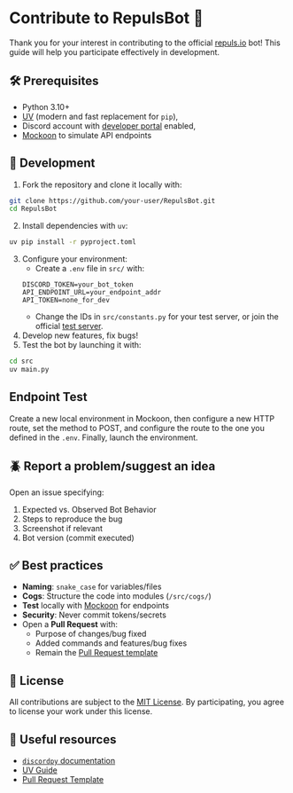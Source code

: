 # Contribute to RepulsBot 🤖
Thank you for your interest in contributing to the official [repuls.io](https://repuls.io) bot!
This guide will help you participate effectively in development.

## 🛠️ Prerequisites
- Python 3.10+
- [UV](https://github.com/astral-sh/uv) (modern and fast replacement for `pip`),
- Discord account with [developer portal](https://discord.com/developers/applications) enabled,
- [Mockoon](https://mockoon.com) to simulate API endpoints

## 🚀 Development
1. Fork the repository and clone it locally with:
```sh
git clone https://github.com/your-user/RepulsBot.git
cd RepulsBot
```
2. Install dependencies with `uv`:
```sh
uv pip install -r pyproject.toml
```
3. Configure your environment:
    - Create a `.env` file in `src/` with:
    ```env
    DISCORD_TOKEN=your_bot_token
    API_ENDPOINT_URL=your_endpoint_addr
    API_TOKEN=none_for_dev
    ```
    - Change the IDs in `src/constants.py` for your test server, or join the official [test server](https://discord.gg/mkeUKZA2Am).
4. Develop new features, fix bugs!
5. Test the bot by launching it with:
```sh
cd src
uv main.py
```

## Endpoint Test
Create a new local environment in Mockoon, then configure a new HTTP route, set the method to POST, and configure the route to the one you defined in the `.env`. Finally, launch the environment.

## 🪲 Report a problem/suggest an idea
Open an issue specifying:
1. Expected vs. Observed Bot Behavior
2. Steps to reproduce the bug
3. Screenshot if relevant
4. Bot version (commit executed)

## ✅ Best practices
- **Naming**: `snake_case` for variables/files
- **Cogs**: Structure the code into modules (`/src/cogs/`)
- **Test** locally with [Mockoon](https://mockoon.com) for endpoints
- **Security**: Never commit tokens/secrets
- Open a **Pull Request** with:
  - Purpose of changes/bug fixed
  - Added commands and features/bug fixes
  - Remain the [Pull Request template](.github/PULL_REQUEST_TEMPLATE.md)

## 📜 License
All contributions are subject to the [MIT License](LICENSE.txt).
By participating, you agree to license your work under this license.

## 🔗 Useful resources
- [`discordpy` documentation](https://discordpy.readthedocs.io/)
- [UV Guide](https://github.com/astral-sh/uv)
- [Pull Request Template](.github/PULL_REQUEST_TEMPLATE.md)